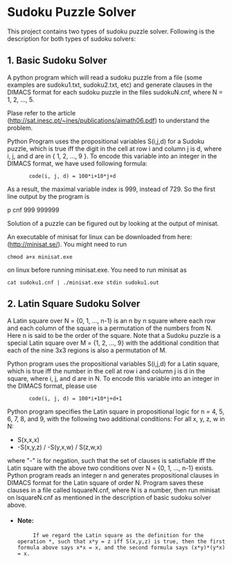 # Sudoku Puzzle Solver

This project contains two types of sudoku puzzle solver. Following is the description for both types of sudoku solvers:

## 1. Basic Sudoku Solver

A python program which will read a sudoku puzzle from a file (some examples are sudoku1.txt, sudoku2.txt, etc) and generate clauses in the DIMACS format for each sudoku puzzle in the files sudokuN.cnf, where N = 1, 2, ..., 5.

Plase refer to the article (http://sat.inesc.pt/~ines/publications/aimath06.pdf) to understand the problem.

Python Program uses the propositional variables S(i,j,d) for a Sudoku puzzle, which is true iff the digit in the cell at row i and column j is d, where i, j, and d are in { 1, 2, ..., 9 }. To encode this variable into an integer in the DIMACS format, we have used following formula:

           code(i, j, d) = 100*i+10*j+d
           
As a result, the maximal variable index is 999, instead of 729. So the first line output by the program is

p cnf 999 999999

Solution of a puzzle can be figured out by looking at the output of minisat.

An executable of minisat for linux can be downloaded from here: (http://minisat.se/). You might need to run

    chmod a+x minisat.exe
    
on linux before running minisat.exe. You need to run minisat as
    
    cat sudoku1.cnf | ./minisat.exe stdin sudoku1.out

## 2. Latin Square Sudoku Solver

A Latin square over N = {0, 1, ..., n-1} is an n by n square where each row and each column of the square is a permutation of the numbers from N. Here n is said to be the order of the square. Note that a Sudoku puzzle is a special Latin square over M = {1, 2, ..., 9} with the additional condition that each of the nine 3x3 regions is also a permutation of M.

Python program uses the propositional variables S(i,j,d) for a Latin square, which is true iff the number in the cell at row i and column j is d in the square, where i, j, and d are in N. To encode this variable into an integer in the DIMACS format, please use

           code(i, j, d) = 100*i+10*j+d+1
           
Python program specifies the Latin square in propositional logic for n = 4, 5, 6, 7, 8, and 9, with the following two additional conditions: For all x, y, z, w in N:
- S(x,x,x)
- -S(x,y,z) \/ -S(y,x,w) \/ S(z,w,x)

where "-" is for negation, such that the set of clauses is satisfiable iff the Latin square with the above two conditions over N = {0, 1, ..., n-1} exists.
Python program reads an integer n and generates propositional clauses in DIMACS format for the Latin square of order N. Program saves these clauses in a file called lsquareN.cnf, where N is a number, then run minisat on lsquareN.cnf as mentioned in the description of basic sudoku solver above.

- #### Note: 
           If we regard the Latin square as the definition for the operation *, such that x*y = z iff S(x,y,z) is true, then the first formula above says x*x = x, and the second formula says (x*y)*(y*x) = x.


